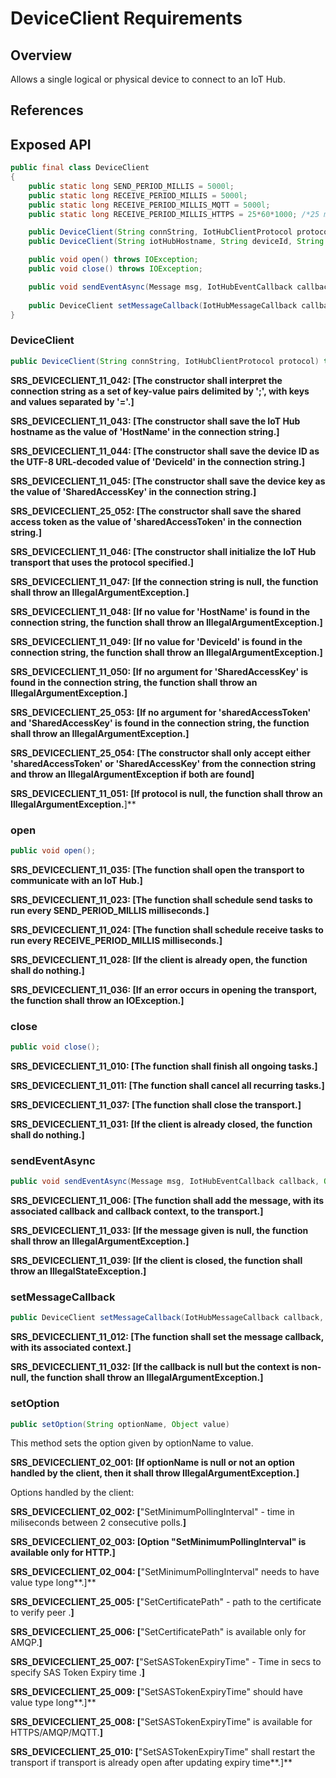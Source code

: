 # DeviceClient Requirements

## Overview

Allows a single logical or physical device to connect to an IoT Hub.

## References

## Exposed API

```java
public final class DeviceClient
{
    public static long SEND_PERIOD_MILLIS = 5000l;
    public static long RECEIVE_PERIOD_MILLIS = 5000l;
    public static long RECEIVE_PERIOD_MILLIS_MQTT = 5000l;
    public static long RECEIVE_PERIOD_MILLIS_HTTPS = 25*60*1000; /*25 minutes*/

    public DeviceClient(String connString, IotHubClientProtocol protocol) throws URISyntaxException;
    public DeviceClient(String iotHubHostname, String deviceId, String deviceKey, IotHubClientProtocol protocol) throws URISyntaxException;

    public void open() throws IOException;
    public void close() throws IOException;

    public void sendEventAsync(Message msg, IotHubEventCallback callback, Object callbackContext);
    
    public DeviceClient setMessageCallback(IotHubMessageCallback callback, Object context);
}
```


### DeviceClient

```java
public DeviceClient(String connString, IotHubClientProtocol protocol) throws URISyntaxException;
```

**SRS_DEVICECLIENT_11_042: [**The constructor shall interpret the connection string as a set of key-value pairs delimited by ';', with keys and values separated by '='.**]**

**SRS_DEVICECLIENT_11_043: [**The constructor shall save the IoT Hub hostname as the value of 'HostName' in the connection string.**]**

**SRS_DEVICECLIENT_11_044: [**The constructor shall save the device ID as the UTF-8 URL-decoded value of 'DeviceId' in the connection string.**]**

**SRS_DEVICECLIENT_11_045: [**The constructor shall save the device key as the value of 'SharedAccessKey' in the connection string.**]**

**SRS_DEVICECLIENT_25_052: [**The constructor shall save the shared access token as the value of 'sharedAccessToken' in the connection string.**]**

**SRS_DEVICECLIENT_11_046: [**The constructor shall initialize the IoT Hub transport that uses the protocol specified.**]**

**SRS_DEVICECLIENT_11_047: [**If the connection string is null, the function shall throw an IllegalArgumentException.**]**

**SRS_DEVICECLIENT_11_048: [**If no value for 'HostName' is found in the connection string, the function shall throw an IllegalArgumentException.**]**

**SRS_DEVICECLIENT_11_049: [**If no value for 'DeviceId' is found in the connection string, the function shall throw an IllegalArgumentException.**]**

**SRS_DEVICECLIENT_11_050: [**If no argument for 'SharedAccessKey' is found in the connection string, the function shall throw an IllegalArgumentException.**]**

**SRS_DEVICECLIENT_25_053: [**If no argument for 'sharedAccessToken' and 'SharedAccessKey' is found in the connection string, the function shall throw an IllegalArgumentException.**]**

**SRS_DEVICECLIENT_25_054: [**The constructor shall only accept either 'sharedAccessToken' or 'SharedAccessKey' from the connection string and throw an IllegalArgumentException if both are found**]**

**SRS_DEVICECLIENT_11_051: [If protocol is null, the function shall throw an IllegalArgumentException.**]**


### open

```java
public void open();
```

**SRS_DEVICECLIENT_11_035: [**The function shall open the transport to communicate with an IoT Hub.**]**

**SRS_DEVICECLIENT_11_023: [**The function shall schedule send tasks to run every SEND_PERIOD_MILLIS milliseconds.**]**

**SRS_DEVICECLIENT_11_024: [**The function shall schedule receive tasks to run every RECEIVE_PERIOD_MILLIS milliseconds.**]**

**SRS_DEVICECLIENT_11_028: [**If the client is already open, the function shall do nothing.**]**

**SRS_DEVICECLIENT_11_036: [**If an error occurs in opening the transport, the function shall throw an IOException.**]**


### close

```java
public void close();
```

**SRS_DEVICECLIENT_11_010: [**The function shall finish all ongoing tasks.**]**

**SRS_DEVICECLIENT_11_011: [**The function shall cancel all recurring tasks.**]**

**SRS_DEVICECLIENT_11_037: [**The function shall close the transport.**]**

**SRS_DEVICECLIENT_11_031: [**If the client is already closed, the function shall do nothing.**]**


### sendEventAsync

```java
public void sendEventAsync(Message msg, IotHubEventCallback callback, Object callbackContext);**
```

**SRS_DEVICECLIENT_11_006: [**The function shall add the message, with its associated callback and callback context, to the transport.**]**

**SRS_DEVICECLIENT_11_033: [**If the message given is null, the function shall throw an IllegalArgumentException.**]**

**SRS_DEVICECLIENT_11_039: [**If the client is closed, the function shall throw an IllegalStateException.**]**


### setMessageCallback

```java
public DeviceClient setMessageCallback(IotHubMessageCallback callback, Object context);
```

**SRS_DEVICECLIENT_11_012: [**The function shall set the message callback, with its associated context.**]**

**SRS_DEVICECLIENT_11_032: [**If the callback is null but the context is non-null, the function shall throw an IllegalArgumentException.**]**


### setOption

```java
public setOption(String optionName, Object value)
```

This method sets the option given by optionName to value.

**SRS_DEVICECLIENT_02_001: [**If optionName is null or not an option handled by the client, then it shall throw IllegalArgumentException.**]**

Options handled by the client:

**SRS_DEVICECLIENT_02_002: [**"SetMinimumPollingInterval" - time in miliseconds between 2 consecutive polls.**]**

**SRS_DEVICECLIENT_02_003: [**Option "SetMinimumPollingInterval" is available only for HTTP.**]**

**SRS_DEVICECLIENT_02_004: [**"SetMinimumPollingInterval" needs to have value type long**.]**

**SRS_DEVICECLIENT_25_005: [**"SetCertificatePath" - path to the certificate to verify peer .**]**

**SRS_DEVICECLIENT_25_006: [**"SetCertificatePath" is available only for AMQP.**]**

**SRS_DEVICECLIENT_25_007: [**"SetSASTokenExpiryTime" - Time in secs to specify SAS Token Expiry time .**]**

**SRS_DEVICECLIENT_25_009: [**"SetSASTokenExpiryTime" should have value type long**.]**

**SRS_DEVICECLIENT_25_008: [**"SetSASTokenExpiryTime" is available for HTTPS/AMQP/MQTT.**]**

**SRS_DEVICECLIENT_25_010: [**"SetSASTokenExpiryTime" shall restart the transport if transport is already open after updating expiry time**.]**

